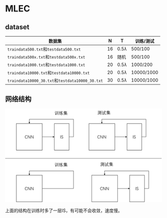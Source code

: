 # MLEC

## dataset

| 数据集 | N | T | 训练/测试 |
| --- | --- | --- | --- |  
|`traindata500.txt`和`testdata500.txt`|16|0.5$\lambda$|500/100|
|`traindata500x.txt`和`testdata500x.txt`|16|随机|500/100|
|`traindata1000.txt`和`testdata1000.txt`|20|0.5$\lambda$|1000/200|
|`traindata10000.txt`和`testdata10000.txt`|20|0.5$\lambda$|10000/1000|
|`traindata10000_30.txt`和`testdata10000_30.txt`|30|0.5$\lambda$|10000/1000|

## 网络结构

![newtwork structure](docs/network_structure.png)

上面的结构在训练时多了一层IS，有可能不会收敛，速度慢。
